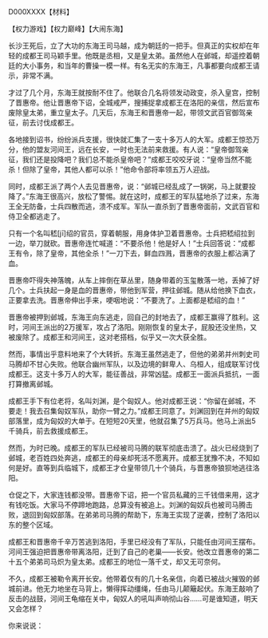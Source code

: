D000XXXX【材料】

【权力游戏】【权力巅峰】【大闹东海】



长沙王死后，立了大功的东海王司马越，成为朝廷的一把手。但真正的实权却在年轻的成都王司马颖手里。他既是丞相，又是皇太弟。虽然他人在邺城，却遥控着朝廷的大小事务，和当年的曹操一模一样。有名无实的东海王，凡事都要向成都王请示，非常不满。

才过了几个月，东海王就按耐不住了。他联合几名将领发动政变，杀入皇宫，控制了晋惠帝。他让晋惠帝下诏，全城戒严，搜捕捉拿成都王在洛阳的亲信，然后宣布废除皇太弟，重立皇太子。几天后，东海王和晋惠帝一起，带领文武百官御驾亲征，前去讨伐成都王。

各地接到诏书，纷纷派兵支援，很快就汇集了一支十多万人的大军。成都王惊恐万分，他的盟友河间王，远在长安，一时也无法前来救援。有人说：“皇帝御驾亲征，我们还是投降吧？我们总不能杀皇帝吧？”成都王咬咬牙说：“皇帝当然不能杀！但除了皇帝，其他人都可以杀！”他命令部将率领五万人迎战。

同时，成都王派了两个人去见晋惠帝，说：“邺城已经乱成了一锅粥，马上就要投降了。”东海王很高兴，放松了警惕。就在这时，成都王的军队猛地杀了过来，东海王全无防备，士兵四散而逃，溃不成军。军队一直杀到了晋惠帝面前，文武百官和侍卫全都逃走了。

只有一个名叫嵇[jī]绍的官员，穿着朝服，用身体护卫着晋惠帝。士兵把嵇绍拉到一边，举刀就砍。晋惠帝连忙喊道：“不要杀他！他是好人！”士兵回答说：“成都王有令，除了皇帝，其他全杀！”一刀下去，鲜血四溅，晋惠帝的衣服上都沾满了血。

晋惠帝吓得失神落魄，从车上摔倒在草丛里，随身带着的玉玺散落一地，丢掉了好几个。士兵扶起一身是血的晋惠帝，带他到军营，押往邺城。随从给他换下血衣，正要拿去洗。晋惠帝伸出手来，哽咽地说：“不要洗了。上面都是嵇绍的血！”

晋惠帝被押到邺城，东海王向东逃走，回自己的封地去了，成都王赢得了胜利。这时，河间王派出的2万援军，攻占了洛阳。刚刚恢复的皇太子，屁股还没坐热，又被废除了。成都王和河间王，这对老搭档，似乎又一次大获全胜。

然而，事情出乎意料地来了个大转折。东海王虽然逃走了，但他的弟弟并州刺史司马腾却不甘心失败。他联合幽州军队，以及边境的鲜卑人、乌桓人，组成联军讨伐成都王。这支十多万人的大军，能征善战，非常凶猛。成都王一面派兵抵抗，一面打算撤离邺城。

成都王手下有位老将，名叫刘渊，是个匈奴人。他对成都王说：“你留在邺城，不要走！我去召集匈奴军队，助你一臂之力。”成都王同意了。刘渊回到在并州的匈奴部落里，成为匈奴的大单于。在短短20天里，他就召集了5万兵马。他马上派出5千骑兵，前去救援成都王。

然而，为时已晚。成都王的军队已经被司马腾的联军彻底击溃了。战火已经烧到了邺城，老百姓四处奔逃，成都王的母亲却死活不愿离开。成都王犹豫不决，不知如何是好。直等到兵临城下，成都王才仓皇带领几十个骑兵，与晋惠帝狼狈地逃往洛阳。

仓促之下，大家连钱都没带。晋惠帝下诏，把一个官员私藏的三千钱借来用，这才有钱吃饭。大家马不停蹄地跑路，总算没有被追上。刘渊的匈奴兵也被司马腾击败，退回到匈奴部落。在弟弟司马腾的帮助下，东海王实现了逆袭，控制了洛阳以东的整个区域。

成都王和晋惠帝千辛万苦逃到洛阳，手里已经没有了军队，只能任由河间王摆布。河间王强迫把晋惠帝带离洛阳，迁到了自己的老巢——长安。他改立晋惠帝的第二十五个弟弟司马炽为皇太弟。成都王的地位一落千丈，却又无可奈何。

不久，成都王被勒令离开长安。他带着仅有的几十名亲信，向着已被战火摧毁的邺城前进。他无力地坐在马背上，懒得挥动缰绳，任由马儿颠簸起伏。东海王敲响了反击的战鼓，河间王龟缩在关中，匈奴人的吼叫声响彻山谷……可是谁知道，明天又会怎样？

你来说说：































